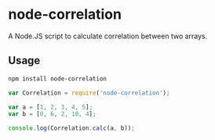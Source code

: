# node-correlation

A Node.JS script to calculate correlation between two arrays.

## Usage

```sh
npm install node-correlation
```

```js
var Correlation = require('node-correlation');

var a = [1, 2, 3, 4, 5];
var b = [0, 6, 2, 10, 4];

console.log(Correlation.calc(a, b));
```
